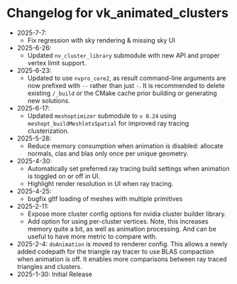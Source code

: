 # Changelog for vk_animated_clusters
* 2025-7-7:
  * Fix regression with sky rendering & missing sky UI
* 2025-6-26:
  * Updated `nv_cluster_library` submodule with new API and proper vertex limit support.
* 2025-6-23:
  * Updated to use `nvpro_core2`, as result command-line arguments are now prefixed with `--` rather than just `-`. It is recommended to delete existing `/_build` or the CMake cache prior building or generating new solutions.
* 2025-6-17:
  * Updated `meshoptimizer` submodule to `v 0.24` using `meshopt_buildMeshletsSpatial` for improved ray tracing clusterization.
* 2025-5-28:
  * Reduce memory consumption when animation is disabled: allocate normals, clas and blas only once per unique geometry.
* 2025-4-30:
  * Automatically set preferred ray tracing build settings when animation is toggled on or off in UI.
  * Highlight render resolution in UI when ray tracing.
* 2025-4-25:
  * bugfix gltf loading of meshes with multiple primitives
* 2025-2-11:
  * Expose more cluster config options for nvidia cluster builder library.
  * Add option for using per-cluster vertices. Note, this increases memory quite a bit, as well as animation processing. And can be useful to have more metric to compare with.
* 2025-2-4: `doAnimation` is moved to renderer config. This allows a newly added codepath for the triangle ray tracer to use BLAS compaction when animation is off. It enables more comparisons between ray traced triangles and clusters.
* 2025-1-30: Initial Release
